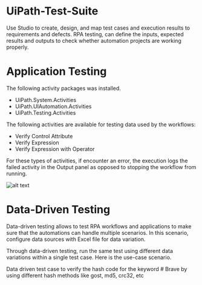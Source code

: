 # UiPath-Test-Suite

Use Studio to create, design, and map test cases and execution results to requirements and defects. RPA testing, can define the inputs, expected results and outputs to check whether automation projects are working properly.

# Application Testing
The following activity packages was installed.

* UiPath.System.Activities
* UiPath.UIAutomation.Activities
* UiPath.Testing.Activities

The following activities are available for testing data used by the workflows:

* Verify Control Attribute
* Verify Expression
* Verify Expression with Operator

For these types of activities, if encounter an error, the execution logs the failed activity in the Output panel as opposed to stopping the workflow from running.

![alt text](https://github.com/bacdillon/UiPath-Test-Suite/blob/main/OutputErrorPassed.JPG)

# Data-Driven Testing
Data-driven testing allows to test RPA workflows and applications to make sure that the automations can handle multiple scenarios.
In this scenario, configure data sources with Excel file for data variation.

Through data-driven testing, run the same test using different data variations within a single test case. Here is the use-case scenario.

 Data driven test case to verify the hash code for the keyword # Brave by using different hash methods like gost, md5, crc32, etc
